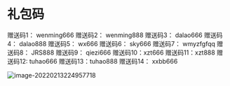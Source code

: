 # 礼包码

赠送码1： wenming666
赠送码2： wenming888
赠送码3： dalao666
赠送码4： dalao888
赠送码5： wx666
赠送码6： sky666
赠送码7： wmyzfgfqq
赠送码8： JRS888
赠送码9： qiezi666
赠送码10：xzt666
赠送码11：xzt888
赠送码12:   tuhao666
赠送码13：tuhao888
赠送码14： xxbb666

![image-20220213224957718](D:\用户\文档\GitHub\file\游戏\imge\文明与征服攻略.assets\image-20220213224957718.png)
